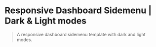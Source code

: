 # Responsive Dashboard Sidemenu | Dark & Light modes

> A responsive dashboard sidemenu template with dark and light modes.
